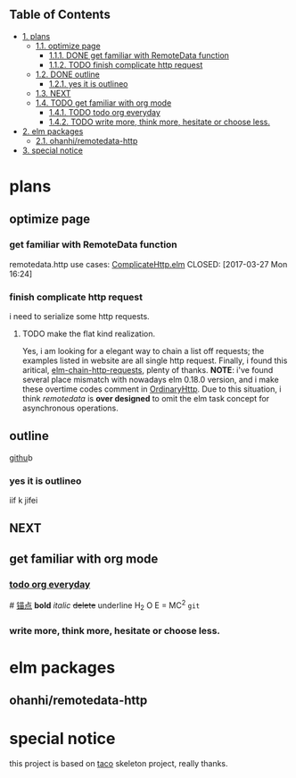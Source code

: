 <div id="table-of-contents">
<h2>Table of Contents</h2>
<div id="text-table-of-contents">
<ul>
<li><a href="#orgedd47be">1. plans</a>
<ul>
<li><a href="#org9004040">1.1. optimize page</a>
<ul>
<li><a href="#orgdb013ce">1.1.1. <span class="done DONE">DONE</span> get familiar with RemoteData function</a></li>
<li><a href="#org0014df9">1.1.2. <span class="todo TODO">TODO</span> finish complicate http request</a></li>
</ul>
</li>
<li><a href="#orga7bca10">1.2. <span class="done DONE">DONE</span> outline</a>
<ul>
<li><a href="#org40bd512">1.2.1. yes it is outlineo</a></li>
</ul>
</li>
<li><a href="#orgeb15fe1">1.3. NEXT</a></li>
<li><a href="#org91b7f8f">1.4. <span class="todo TODO">TODO</span> get familiar with org mode</a>
<ul>
<li><a href="#org03ba385">1.4.1. <span class="todo TODO">TODO</span> todo org everyday</a></li>
<li><a href="#org35397fb">1.4.2. <span class="todo TODO">TODO</span> write more, think more, hesitate or choose less.</a></li>
</ul>
</li>
</ul>
</li>
<li><a href="#orge14f742">2. elm packages</a>
<ul>
<li><a href="#orgade892b">2.1. ohanhi/remotedata-http</a></li>
</ul>
</li>
<li><a href="#org4c28c49">3. special notice</a></li>
</ul>
</div>
</div>

<a id="orgedd47be"></a>

# plans


<a id="org9004040"></a>

## optimize page


<a id="orgdb013ce"></a>

### get familiar with RemoteData function

remotedata.http use cases: [ComplicateHttp.elm](../src/Try/ComplicateHttp.elm)
CLOSED: <span class="timestamp-wrapper"><span class="timestamp">[2017-03-27 Mon 16:24]</span></span>


<a id="org0014df9"></a>

### finish complicate http request

i need to serialize some http requests.

1.  TODO make the flat kind realization.

    Yes, i am looking for a elegant way to chain a list off
    requests; the examples listed in website are all single
    http request.
    Finally, i found this aritical, [elm-chain-http-requests](https://spin.atomicobject.com/2016/10/11/elm-chain-http-requests/),
    plenty of thanks.
      **NOTE**: i've found several place mismatch with nowadays
    elm 0.18.0 version, and i make these overtime codes comment
    in [OrdinaryHttp](../src/Try/OrdinaryHttp.elm).
    Due to this situation, i think *remotedata* is **over designed** 
    to omit the elm task concept for asynchronous operations.


<a id="orga7bca10"></a>

## outline

[githu](https://github.com/Numberartificial/cibops)b


<a id="org40bd512"></a>

### yes it is outlineo

iif k
jifei


<a id="orgeb15fe1"></a>

## NEXT


<a id="org91b7f8f"></a>

## get familiar with org mode


<a id="org03ba385"></a>

### [todo org everyday](./orgman.md)

\#<a id="org634d6ba"></a>
[锚点](#org634d6ba)
**bold**
*italic*
<del>delete</del>
<span class="underline">underline</span>
H<sub>2</sub> O
E = MC<sup>2</sup>
`git`


<a id="org35397fb"></a>

### write more, think more, hesitate or choose less.


<a id="orge14f742"></a>

# elm packages


<a id="orgade892b"></a>

## ohanhi/remotedata-http


<a id="org4c28c49"></a>

# special notice

this project is based on [taco](https://github.com/ohanhi/elm-taco) skeleton project, really thanks.

